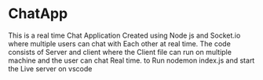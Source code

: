 # ChatApp
This is a real time Chat Application Created using Node js and Socket.io where multiple users can chat with Each other at real time. The code consists of Server and client where the Client file can run on multiple machine and the user can chat Real time.
to Run 
nodemon index.js and start the Live server on vscode
